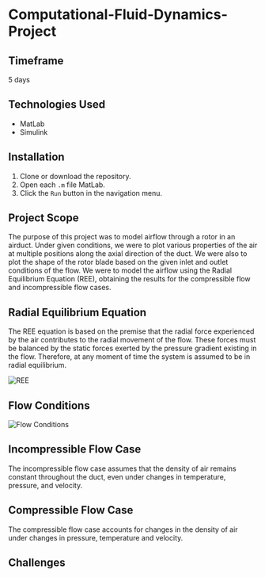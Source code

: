 # Computational-Fluid-Dynamics-Project

## Timeframe
5 days

## Technologies Used
* MatLab
* Simulink

## Installation
1. Clone or download the repository.
2. Open each `.m` file MatLab.
3. Click the `Run` button in the navigation menu.

## Project Scope
The purpose of this project was to model airflow through a rotor in an airduct. Under given conditions, we were to plot various properties of the air at multiple positions along the axial direction of the duct. We were also to plot the shape of the rotor blade based on the given inlet and outlet conditions of the flow. We were to model the airflow using the Radial Equilibrium Equation (REE), obtaining the results for the compressible flow and incompressible flow cases. 

## Radial Equilibrium Equation
The REE equation is based on the premise that the radial force experienced by the air contributes to the radial movement of the flow. These forces must be balanced by the static forces exerted by the pressure gradient existing in the flow. Therefore, at any moment of time the system is assumed to be in radial equilibrium. 

![REE](https://i.imgur.com/8jVC85G.png)

## Flow Conditions
![Flow Conditions](https://i.imgur.com/3MRQVMk.png)

## Incompressible Flow Case
The incompressible flow case assumes that the density of air remains constant throughout the duct, even under changes in temperature, pressure, and velocity.


## Compressible Flow Case
The compressible flow case accounts for changes in the density of air under changes in pressure, temperature and velocity. 

## Challenges


